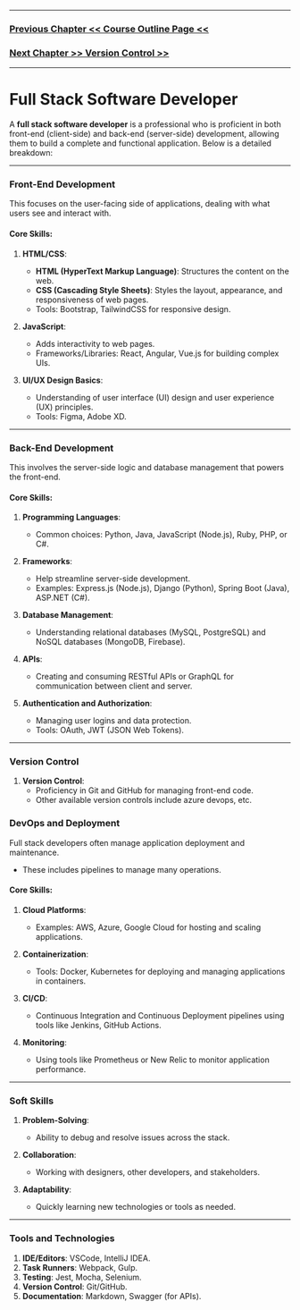 
---

<h3><a href='./1.0. Course_Outline.md'>Previous Chapter << Course Outline Page <<</a></h3>
<h3><a href='./1.2. Version_Control.md'>Next Chapter >> Version Control >></a></h3>

---

# Full Stack Software Developer
A **full stack software developer** is a professional who is proficient in both front-end (client-side) and back-end (server-side) development, allowing them to build a complete and functional application. Below is a detailed breakdown:

---

### Front-End Development
This focuses on the user-facing side of applications, dealing with what users see and interact with.

#### Core Skills:
1. **HTML/CSS**:
   - **HTML (HyperText Markup Language)**: Structures the content on the web.
   - **CSS (Cascading Style Sheets)**: Styles the layout, appearance, and responsiveness of web pages.
   - Tools: Bootstrap, TailwindCSS for responsive design.

2. **JavaScript**:
   - Adds interactivity to web pages.
   - Frameworks/Libraries: React, Angular, Vue.js for building complex UIs.

3. **UI/UX Design Basics**:
   - Understanding of user interface (UI) design and user experience (UX) principles.
   - Tools: Figma, Adobe XD.

---

### Back-End Development
This involves the server-side logic and database management that powers the front-end.

#### Core Skills:
1. **Programming Languages**:
   - Common choices: Python, Java, JavaScript (Node.js), Ruby, PHP, or C#.

2. **Frameworks**:
   - Help streamline server-side development.
   - Examples: Express.js (Node.js), Django (Python), Spring Boot (Java), ASP.NET (C#).

3. **Database Management**:
   - Understanding relational databases (MySQL, PostgreSQL) and NoSQL databases (MongoDB, Firebase).

4. **APIs**:
   - Creating and consuming RESTful APIs or GraphQL for communication between client and server.

5. **Authentication and Authorization**:
   - Managing user logins and data protection.
   - Tools: OAuth, JWT (JSON Web Tokens).

---

### Version Control
1. **Version Control**:
   - Proficiency in Git and GitHub for managing front-end code.
   - Other available version controls include azure devops, etc.

### DevOps and Deployment
Full stack developers often manage application deployment and maintenance.
- These includes pipelines to manage many operations.

#### Core Skills:
1. **Cloud Platforms**:
   - Examples: AWS, Azure, Google Cloud for hosting and scaling applications.

2. **Containerization**:
   - Tools: Docker, Kubernetes for deploying and managing applications in containers.

3. **CI/CD**:
   - Continuous Integration and Continuous Deployment pipelines using tools like Jenkins, GitHub Actions.

4. **Monitoring**:
   - Using tools like Prometheus or New Relic to monitor application performance.

---

### Soft Skills
1. **Problem-Solving**:
   - Ability to debug and resolve issues across the stack.

2. **Collaboration**:
   - Working with designers, other developers, and stakeholders.

3. **Adaptability**:
   - Quickly learning new technologies or tools as needed.


---

### Tools and Technologies
1. **IDE/Editors**: VSCode, IntelliJ IDEA.
2. **Task Runners**: Webpack, Gulp.
3. **Testing**: Jest, Mocha, Selenium.
4. **Version Control**: Git/GitHub.
5. **Documentation**: Markdown, Swagger (for APIs).
